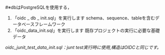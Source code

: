 #※dbはPostgreSQLを使用する，
 1. 「oidc _ db _ init.sql」を実行します
schema、sequence、tableを含むデータベースフレームワーク
 2. 「oidc_data_init.sql」を実行します
 既存プロジェクトの実行に必要な基礎データ



*oidc_junit_test_data_init.sql：junt test実行時に使用,構造はOIDCと同じです。*